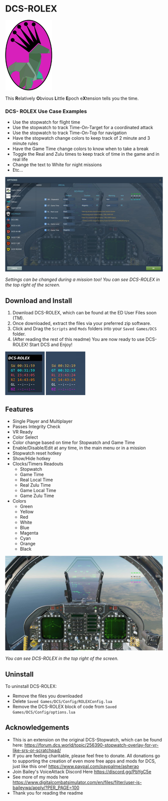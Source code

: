 # DCS-ROLEX
<img src="https://github.com/asherao/DCS-ROLEX/blob/main/GitImages/DCS-ROLEX3.png" width="150">  

This **R**elatively **O**bvious **L**ittle **E**poch e**X**tension tells you the time.  

### DCS- ROLEX Use Case Examples
  - Use the stopwatch for flight time
  - Use the stopwatch to track Time-On-Target for a coordinated attack
  - Use the stopwatch to track Time-On-Top for navigation
  - Have the stopwatch change colors to keep track of 2 minute and 3 minute rules
  - Have the Game Time change colors to know when to take a break
  - Toggle the Real and Zulu times to keep track of time in the game and in real life
  - Change the text to White for night missions
  - Etc...
<img src="https://github.com/asherao/DCS-ROLEX/blob/main/GitImages/pic06.jpg">  

_Settings can be changed during a mission too! You can see DCS-ROLEX in the top right of the screen._

## Download and Install
1. Download DCS-ROLEX, which can be found at the ED User Files soon (TM).
2. Once downloaded, extract the files via your preferred zip software.
3. Click and Drag the `Scripts` and `Mods` folders into your `Saved Games/DCS` folder.
4. (After reading the rest of this readme) You are now ready to use DCS-ROLEX! Start DCS and Enjoy!
<img src="https://github.com/asherao/DCS-ROLEX/blob/main/GitImages/pic02.png">
<img src="https://github.com/asherao/DCS-ROLEX/blob/main/GitImages/pic01.png">

## Features
- Single Player and Multiplayer
- Passes Integrity Check
- VR Ready
- Color Select
- Color change based on time for Stopwatch and Game Time
- Enable/Disable/Edit at any time, in the main menu or in a mission
- Stopwatch reset hotkey
- Show/Hide hotkey
- Clocks/Timers Readouts
  - Stopwatch
  - Game Time
  - Real Local Time
  - Real Zulu Time
  - Game Local Time
  - Game Zulu Time
- Colors
  - Green
  - Yellow
  - Red
  - White
  - Blue
  - Magenta
  - Cyan
  - Orange
  - Black

<img src="https://github.com/asherao/DCS-ROLEX/blob/main/GitImages/pic08.jpg">  

_You can see DCS-ROLEX in the top right of the screen._
## Uninstall
To uninstall DCS-ROLEX: 
- Remove the files you downloaded
- Delete `Saved Games/DCS/Config/ROLEXConfig.lua`
- Remove the DCS-ROLEX block of code from `Saved Games/DCS/Config/options.lua`

## Acknowledgements
- This is an extension on the original DCS-Stopwatch, which can be found here: https://forum.dcs.world/topic/256390-stopwatch-overlay-for-vr-like-srs-or-scratchpad/
- If you are feeling charitable, please feel free to donate. All donations go to supporting the creation of even more free apps and mods for DCS, just like this one! https://www.paypal.com/paypalme/asherao
- Join Bailey's VoiceAttack Discord Here https://discord.gg/PbYgC5e
- See more of my mods here https://www.digitalcombatsimulator.com/en/files/filter/user-is-baileywa/apply/?PER_PAGE=100
- Thank you for reading the readme
